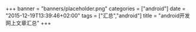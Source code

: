 +++
banner = "banners/placeholder.png"
categories = ["android"]
date = "2015-12-19T13:39:46+02:00"
tags = ["汇总","android"]
title = "android开发网上文章汇总"
+++

    
